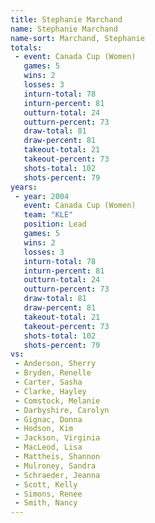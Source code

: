 ```yaml
---
title: Stephanie Marchand
name: Stephanie Marchand
name-sort: Marchand, Stephanie
totals:
 - event: Canada Cup (Women)
   games: 5
   wins: 2
   losses: 3
   inturn-total: 78
   inturn-percent: 81
   outturn-total: 24
   outturn-percent: 73
   draw-total: 81
   draw-percent: 81
   takeout-total: 21
   takeout-percent: 73
   shots-total: 102
   shots-percent: 79
years:
 - year: 2004
   event: Canada Cup (Women)
   team: "KLE"
   position: Lead
   games: 5
   wins: 2
   losses: 3
   inturn-total: 78
   inturn-percent: 81
   outturn-total: 24
   outturn-percent: 73
   draw-total: 81
   draw-percent: 81
   takeout-total: 21
   takeout-percent: 73
   shots-total: 102
   shots-percent: 79
vs:
 - Anderson, Sherry
 - Bryden, Renelle
 - Carter, Sasha
 - Clarke, Hayley
 - Comstock, Melanie
 - Darbyshire, Carolyn
 - Gignac, Donna
 - Hodson, Kim
 - Jackson, Virginia
 - MacLeod, Lisa
 - Mattheis, Shannon
 - Mulroney, Sandra
 - Schraeder, Jeanna
 - Scott, Kelly
 - Simons, Renee
 - Smith, Nancy
---
```

